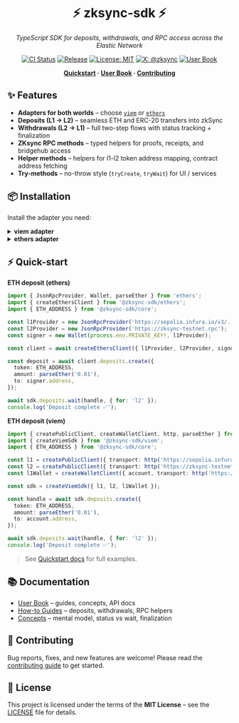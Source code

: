 <div align="center">

# ⚡️ zksync-sdk ⚡️

*TypeScript SDK for deposits, withdrawals, and RPC access across the Elastic Network*

[![CI Status](https://github.com/dutterbutter/zksync-sdk/actions/workflows/checks.yaml/badge.svg)](https://github.com/dutterbutter/zksync-sdk/actions/workflows/checks.yaml)
[![Release](https://img.shields.io/github/v/release/dutterbutter/zksync-sdk?label=version)](https://github.com/dutterbutter/zksync-sdk/releases/latest)
[![License: MIT](https://img.shields.io/badge/License-MIT-green.svg)](LICENSE)
[![X: @zksync](https://img.shields.io/badge/follow-@zksync-1DA1F2?logo=x)](https://x.com/zksync)
[![User Book](https://img.shields.io/badge/docs-user%20book-brightgreen)](https://dutterbutter.github.io/zksync-sdk/latest/)

</div>

<p align="center">
  <b>
    <a href="https://dutterbutter.github.io/zksync-sdk/latest/quickstart/">Quickstart</a> ·
    <a href="https://dutterbutter.github.io/zksync-sdk/latest/">User Book</a> ·
    <a href="./.github/CONTRIBUTING.md">Contributing</a>
  </b>
</p>

## ✨ Features

- **Adapters for both worlds** – choose [`viem`](https://viem.sh) or [`ethers`](https://docs.ethers.io)  
- **Deposits (L1 → L2)** – seamless ETH and ERC-20 transfers into zkSync  
- **Withdrawals (L2 → L1)** – full two-step flows with status tracking + finalization  
- **ZKsync RPC methods** – typed helpers for proofs, receipts, and bridgehub access  
- **Helper methods** – helpers for l1-l2 token address mapping, contract address fetching 
- **Try-methods** – no-throw style (`tryCreate`, `tryWait`) for UI / services  

## 📦 Installation

Install the adapter you need:

<details>
<summary><strong>viem adapter</strong></summary>

```bash
npm install @zksync-sdk viem
````

</details>

<details>
<summary><strong>ethers adapter</strong></summary>

```bash
npm install @zksync-sdk ethers
```

</details>

## ⚡️ Quick-start

**ETH deposit (ethers)**

```ts
import { JsonRpcProvider, Wallet, parseEther } from 'ethers';
import { createEthersClient } from '@zksync-sdk/ethers';
import { ETH_ADDRESS } from '@zksync-sdk/core';

const l1Provider = new JsonRpcProvider('https://sepolia.infura.io/v3/...');
const l2Provider = new JsonRpcProvider('https://zksync-testnet.rpc');
const signer = new Wallet(process.env.PRIVATE_KEY!, l1Provider);

const client = await createEthersClient({ l1Provider, l2Provider, signer });

const deposit = await client.deposits.create({
  token: ETH_ADDRESS,
  amount: parseEther('0.01'),
  to: signer.address,
});

await sdk.deposits.wait(handle, { for: 'l2' });
console.log('Deposit complete ✅');
```

**ETH deposit (viem)**

```ts
import { createPublicClient, createWalletClient, http, parseEther } from 'viem';
import { createViemSdk } from '@zksync-sdk/viem';
import { ETH_ADDRESS } from '@zksync-sdk/core';

const l1 = createPublicClient({ transport: http('https://sepolia.infura.io/v3/...') });
const l2 = createPublicClient({ transport: http('https://zksync-testnet.rpc') });
const l1Wallet = createWalletClient({ account, transport: http('https://sepolia.infura.io/v3/...') });

const sdk = createViemSdk({ l1, l2, l1Wallet });

const handle = await sdk.deposits.create({
  token: ETH_ADDRESS,
  amount: parseEther('0.01'),
  to: account.address,
});

await sdk.deposits.wait(handle, { for: 'l2' });
console.log('Deposit complete ✅');
```

> See [Quickstart docs](https://dutterbutter.github.io/zksync-sdk/latest/quickstart/) for full examples.

## 📚 Documentation

* [User Book](https://dutterbutter.github.io/zksync-sdk/latest/) – guides, concepts, API docs
* [How-to Guides](https://dutterbutter.github.io/zksync-sdk/latest/guides/) – deposits, withdrawals, RPC helpers
* [Concepts](https://dutterbutter.github.io/zksync-sdk/latest/concepts/) – mental model, status vs wait, finalization

## 🤝 Contributing

Bug reports, fixes, and new features are welcome! Please read the [contributing guide](.github/CONTRIBUTING.md) to get started.

## 📜 License

This project is licensed under the terms of the **MIT License** – see the [LICENSE](LICENSE) file for details.
